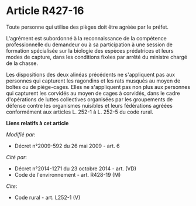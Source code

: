 # Article R427-16

Toute personne qui utilise des pièges doit être agréée par le préfet.

L'agrément est subordonné à la reconnaissance de la compétence professionnelle du demandeur ou à sa participation à une
session de formation spécialisée sur la biologie des espèces prédatrices et leurs modes de capture, dans les conditions
fixées par arrêté du ministre chargé de la chasse. 

Les dispositions des deux alinéas précédents ne s'appliquent pas aux personnes qui capturent les ragondins et les rats
musqués au moyen de boîtes ou de piège-cages. Elles ne s'appliquent pas non plus aux personnes qui capturent les corvidés au
moyen de cages à corvidés, dans le cadre d'opérations de luttes collectives organisées par les groupements de défense contre
les organismes nuisibles et leurs fédérations agréées conformément aux articles L. 252-1 à L. 252-5 du code rural.

**Liens relatifs à cet article**

_Modifié par_:

  - Décret n°2009-592 du 26 mai 2009 - art. 6

_Cité par_:

  - Décret n°2014-1271 du 23 octobre 2014 - art. (VD)
  - Code de l'environnement - art. R428-19 (M)

_Cite_:

  - Code rural - art. L252-1 (V)
